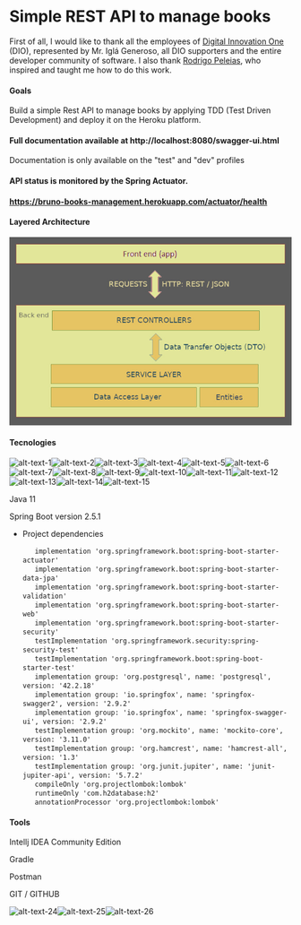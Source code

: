 # Simple REST API to manage books

First of all, I would like to thank all the employees of [Digital Innovation One](https://web.digitalinnovation.one) (DIO), represented by Mr. Iglá Generoso, all  DIO supporters and the entire developer community of software. I also thank [Rodrigo Peleias](https://github.com/rpeleias), who inspired and taught me how to do this work.

#### Goals

Build a simple Rest API to manage books by applying TDD (Test Driven Development) and deploy it on the Heroku platform.

#### Full documentation available at http://localhost:8080/swagger-ui.html

Documentation is only available on the "test" and "dev" profiles

#### API status is monitored by the Spring Actuator.

#### https://bruno-books-management.herokuapp.com/actuator/health

#### Layered Architecture

![layers.jpg](https://raw.githubusercontent.com/brunosc10699/spring-java-tdd-heroku/main/.github/images/layers.jpg)

#### Tecnologies

![alt-text-1](https://live.staticflickr.com/65535/51300833708_75a800768f_n.jpg "Java")![alt-text-2](https://live.staticflickr.com/65535/51300994079_471d0a2a75_n.jpg "Spring")![alt-text-3](https://live.staticflickr.com/65535/51300994179_a899b218f0_n.jpg "Heroku")![alt-text-4](https://live.staticflickr.com/65535/51299906262_98e489b59a_n.jpg "Github")![alt-text-5](https://live.staticflickr.com/65535/51301301835_3b614ef1dc_n.jpg "Git")![alt-text-6](https://live.staticflickr.com/65535/51300286091_47feff87ed_n.jpg "PostgreSQL")![alt-text-7](https://live.staticflickr.com/65535/51300649436_ca50fd6815_n.jpg "H2")![alt-text-8](https://live.staticflickr.com/65535/51301663380_cb6be126b4_n.jpg "Project Lombok")![alt-text-9](https://live.staticflickr.com/65535/51300994044_39e424118d_n.jpg "Swagger")![alt-text-10](https://live.staticflickr.com/65535/51301360574_d5ff7350f7_n.jpg "JUnit")![alt-text-11](https://live.staticflickr.com/65535/51301140479_382d485de8_n.jpg "Mockito")![alt-text-12](https://live.staticflickr.com/65535/51299906232_f06df32fee_n.jpg "Hamcrest")![alt-text-13](https://live.staticflickr.com/65535/51300681046_fda4dfa22b_n.jpg "IntelliJ IDEA")![alt-text-14](https://live.staticflickr.com/65535/51300681056_8aac67b995_n.jpg "Gradle")![alt-text-15](https://live.staticflickr.com/65535/51299937717_7bd7171088_n.jpg "Postman")

Java 11

Spring Boot version 2.5.1

- Project dependencies

  ```
     implementation 'org.springframework.boot:spring-boot-starter-actuator'
     implementation 'org.springframework.boot:spring-boot-starter-data-jpa'
     implementation 'org.springframework.boot:spring-boot-starter-validation'
     implementation 'org.springframework.boot:spring-boot-starter-web'
     implementation 'org.springframework.boot:spring-boot-starter-security'
     testImplementation 'org.springframework.security:spring-security-test'
     testImplementation 'org.springframework.boot:spring-boot-starter-test'
     implementation group: 'org.postgresql', name: 'postgresql', version: '42.2.18'
     implementation group: 'io.springfox', name: 'springfox-swagger2', version: '2.9.2'
     implementation group: 'io.springfox', name: 'springfox-swagger-ui', version: '2.9.2'
     testImplementation group: 'org.mockito', name: 'mockito-core', version: '3.11.0'
     testImplementation group: 'org.hamcrest', name: 'hamcrest-all', version: '1.3'
     testImplementation group: 'org.junit.jupiter', name: 'junit-jupiter-api', version: '5.7.2'
     compileOnly 'org.projectlombok:lombok'
     runtimeOnly 'com.h2database:h2'
     annotationProcessor 'org.projectlombok:lombok'
  ```

#### Tools

Intellj IDEA Community Edition

Gradle

Postman

GIT / GITHUB 

![alt-text-24](https://live.staticflickr.com/65535/51300464828_710c99858c_n.jpg "StackOverFlow")![alt-text-25](https://live.staticflickr.com/65535/51300464883_4e65e30dc1_n.jpg "Baeldung")![alt-text-26](https://live.staticflickr.com/65535/51301297305_5ea9209ecf_n.jpg "Medium")
